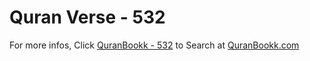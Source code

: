 # Quran Verse - 532 

For more infos, Click [QuranBookk - 532](https://www.quranbookk.com/quran/search?q=532) to Search at [QuranBookk.com](http://quranbookk.com/)